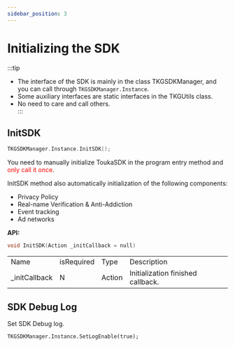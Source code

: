 ```yaml
---
sidebar_position: 3
---
```


# Initializing the SDK

:::tip
- The interface of the SDK is mainly in the class TKGSDKManager, and you can call through `TKGSDKManager.Instance`.
- Some auxiliary interfaces are static interfaces in the TKGUtils class.
- No need to care and call others.  
:::

## InitSDK

```c
TKGSDKManager.Instance.InitSDK();
```
You need to manually initialize ToukaSDK in the program entry method and <font color="ff0000">only call it once</font>.

InitSDK method also automatically initialization of the following components:
- Privacy Policy
- Real-name Verification & Anti-Addiction
- Event tracking
- Ad networks

**API:**
```c
void InitSDK(Action _initCallback = null) 
```

<table>
  <tr>
    <td>Name</td>
    <td>isRequired</td>
    <td>Type</td>
    <td>Description</td>
  </tr>
  <tr>
    <td>_initCallback</td>
    <td>N</td>
    <td>Action</td>
    <td>Initialization finished callback.</td>
  </tr>
</table>

## SDK Debug Log
Set SDK Debug log.   

```
TKGSDKManager.Instance.SetLogEnable(true);
```
